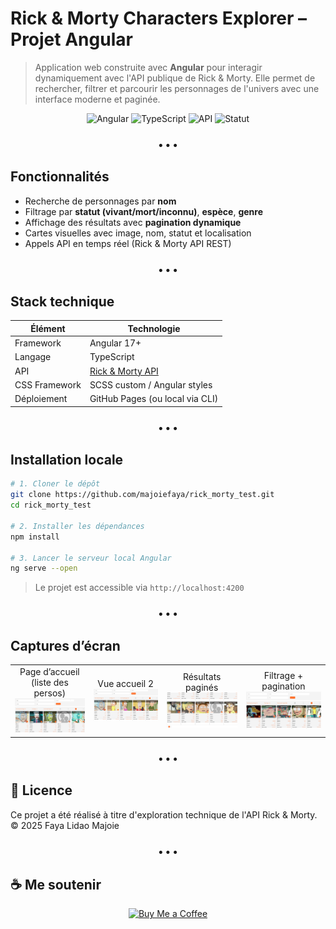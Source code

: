 
# Rick & Morty Characters Explorer – Projet Angular

> Application web construite avec **Angular** pour interagir dynamiquement avec l'API publique de Rick & Morty. Elle permet de rechercher, filtrer et parcourir les personnages de l'univers avec une interface moderne et paginée.

<p align="center">
  <img src="https://img.shields.io/badge/Angular-DD0031?style=flat-square&logo=angular&logoColor=white" alt="Angular"/>
  <img src="https://img.shields.io/badge/TypeScript-3178C6?style=flat-square&logo=typescript&logoColor=white" alt="TypeScript"/>
  <img src="https://img.shields.io/badge/API-Rick&Morty-lightgrey?style=flat-square" alt="API"/>
  <img src="https://img.shields.io/badge/Status-Terminé-brightgreen?style=flat-square" alt="Statut"/>
</p>

<h3 align="center">• • •</h3>

## Fonctionnalités

- Recherche de personnages par **nom**
- Filtrage par **statut (vivant/mort/inconnu)**, **espèce**, **genre**
- Affichage des résultats avec **pagination dynamique**
- Cartes visuelles avec image, nom, statut et localisation
- Appels API en temps réel (Rick & Morty API REST)

<h3 align="center">• • •</h3>

## Stack technique

| Élément        | Technologie                      |
|----------------|----------------------------------|
| Framework      | Angular 17+                      |
| Langage        | TypeScript                       |
| API            | [Rick & Morty API](https://rickandmortyapi.com/) |
| CSS Framework  | SCSS custom / Angular styles     |
| Déploiement    | GitHub Pages (ou local via CLI)  |

<h3 align="center">• • •</h3>

## Installation locale

```bash
# 1. Cloner le dépôt
git clone https://github.com/majoiefaya/rick_morty_test.git
cd rick_morty_test

# 2. Installer les dépendances
npm install

# 3. Lancer le serveur local Angular
ng serve --open
```

> Le projet est accessible via `http://localhost:4200`

<h3 align="center">• • •</h3>

## Captures d’écran

<p align="center">
  <table>
    <tr>
      <td align="center">Page d’accueil (liste des persos)<br/>
        <img src="https://github.com/majoiefaya/rick_morty_test/blob/main/assets/images/rick_accueil_test_accueil.png?raw=true" width="300"/>
      </td>
      <td align="center">Vue accueil 2<br/>
        <img src="https://github.com/majoiefaya/rick_morty_test/blob/main/assets/images/rick_morty_accueil_2.png?raw=true" width="300"/>
      </td>
      <td align="center">Résultats paginés<br/>
        <img src="https://github.com/majoiefaya/rick_morty_test/blob/main/assets/images/rick_morty_test_3.png?raw=true" width="300"/>
      </td>
      <td align="center">Filtrage + pagination<br/>
        <img src="https://github.com/majoiefaya/rick_morty_test/blob/main/assets/images/rick_morty_test_accueil.png?raw=true" width="300"/>
      </td>
    </tr>
  </table>
</p>

<h3 align="center">• • •</h3>

## 📄 Licence

Ce projet a été réalisé à titre d'exploration technique de l'API Rick & Morty.  
© 2025 Faya Lidao Majoie

<h3 align="center">• • •</h3>

## ☕ Me soutenir

<p align="center">
  <a href="https://buymeacoffee.com/majoiefaya" target="_blank" rel="noopener noreferrer">
    <img src="https://img.shields.io/badge/Buy%20Me%20a%20Coffee-ffdd00?style=flat-square&logo=buymeacoffee&logoColor=black" alt="Buy Me a Coffee"/>
  </a>
</p>
